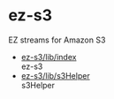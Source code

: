 # ez-s3

EZ streams for Amazon S3

* [ez-s3/lib/index](lib/index.md)  
  ez-s3
* [ez-s3/lib/s3Helper](lib/s3Helper.md)  
  s3Helper
